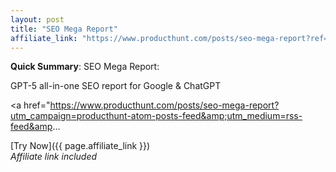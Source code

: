 ```yaml
---
layout: post
title: "SEO Mega Report"
affiliate_link: "https://www.producthunt.com/posts/seo-mega-report?ref=autoverse&utm_source=autoverse"
---
```


**Quick Summary**: SEO Mega Report: <p>
            GPT-5 all-in-one SEO report for Google & ChatGPT
          </p>
          <p>
            <a href="https://www.producthunt.com/posts/seo-mega-report?utm_campaign=producthunt-atom-posts-feed&amp;utm_medium=rss-feed&amp...

[Try Now]({{ page.affiliate_link }})  
*Affiliate link included*
